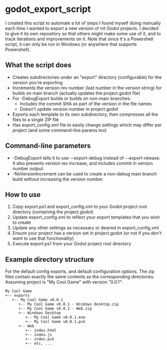 # godot_export_script
 
I created this script to automate a lot of steps I found myself doing manually each time I wanted to export a new version of mt Godot projects. I decided to give it its own repository so that others might make some use of it, and to track iterations and improvements on it. Note that since it's a Powershell script, it can only be run in Windows (or anywhere that supports Powershell).

## What the script does

 - Creates subdirectories under an "export" directory (configurable) for the version you're exporting
 - Increments the version rev number (last number in the version string) for builds on main branch (actually updates the project.godot file)
 - For -DebugExport builds or builds on non-main branches:
   - Includes the commit SHA as part of the version in the file names
   - Doesn't update version number in project.godot
 - Exports each template to its own subdirectory, then compresses all the files to a single ZIP file
 - Has export_config.xml file to easily change settings which may differ per project (and some command-line params too)

 ## Command-line parameters

 - -DebugExport tells it to use --export-debug instead of --export-release. It also prevents version rev increase, and includes commit in version number output.
 - -NoVersionIncrement can be used to create a non-debug main branch build without increasing the version number.

## How to use

1. Copy export.ps1 and export_config.xml to your Godot project root directory (containing the project.godot)
2. Update export_config.xml to reflect your export templates that you wish to create
3. Update any other settings as necessary or desired in export_config.xml
4. Ensure your project has a version set in project.godot (or not if you don't want to use that functionality)
5. Execute export.ps1 from your Godot project root directory

## Example directory structure

For the default config exports, and default configuration options.
The zip files contain exactly the same contents as the corresponding directories.
Assuming project is "My Cool Game" with version "0.0.1":

```
My Cool Game
+-- exports
   +-- My Cool Game v0.0.1
      +-- My Cool Game v0.0.1 - Windows Desktop.zip
      +-- My Cool Game v0.0.1 - Web.zip
      +-- Windows Desktop
         +-- My Cool Game v0.0.1.exe
         +-- My Cool Game v0.0.1.pck
      +-- Web
         +-- index.html
         +-- index.js
         +-- index.pck
         +-- etc. ...
```


